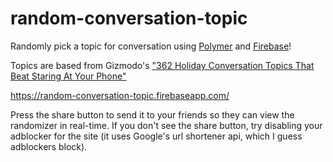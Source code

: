 # random-conversation-topic
Randomly pick a topic for conversation using [Polymer](https://www.polymer-project.org/1.0/) and [Firebase](https://www.firebase.com/)!

Topics are based from Gizmodo's ["362 Holiday Conversation Topics That Beat Staring At Your Phone"](http://gizmodo.com/362-holiday-party-conversation-topics-that-beat-staring-1482790548)

https://random-conversation-topic.firebaseapp.com/

Press the share button to send it to your friends so they can view the randomizer in real-time. If you don't see the share button, try disabling your adblocker for the site (it uses Google's url shortener api, which I guess adblockers block).
